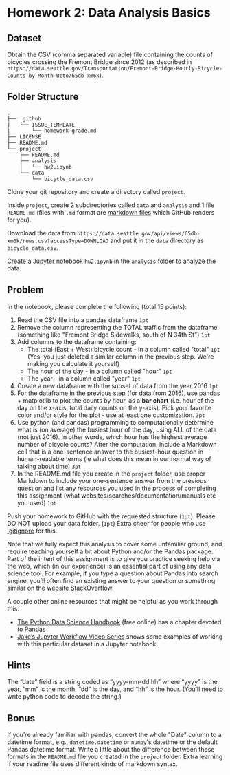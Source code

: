# Homework 2: Data Analysis Basics

## Dataset
Obtain the CSV (comma separated variable) file containing the counts of
bicycles crossing the Fremont Bridge since 2012 (as described in
`https://data.seattle.gov/Transportation/Fremont-Bridge-Hourly-Bicycle-Counts-by-Month-Octo/65db-xm6k`).

## Folder Structure
```
.
├── .github
|   └── ISSUE_TEMPLATE
|       └── homework-grade.md
├── LICENSE
├── README.md
└── project
    ├── README.md
    ├── analysis
    │   └── hw2.ipynb
    └── data
        └── bicycle_data.csv
```
Clone your git repository and create a directory called `project`. 

Inside `project`, create 2 subdirectories called `data` and `analysis` and 1 file `README.md` (files with `.md` format are [markdown files](https://www.markdownguide.org/cheat-sheet/) which GitHub renders for you). 

Download the data from
`https://data.seattle.gov/api/views/65db-xm6k/rows.csv?accessType=DOWNLOAD` and
put it in the `data` directory as `bicycle_data.csv`. 

Create a Jupyter notebook `hw2.ipynb` in the `analysis` folder to analyze the data.

## Problem
In the notebook, please complete the following (total 15 points):
1. Read the CSV file into a pandas dataframe `1pt`
1. Remove the column representing the TOTAL traffic from the dataframe (something like "Fremont Bridge Sidewalks, south of N 34th St") `1pt`
1. Add columns to the dataframe containing:
   * The total (East + West) bicycle count - in a column called "total" `1pt` (Yes, you just deleted a similar column in the previous step. We're making you calculate it yourself)
   * The hour of the day - in a column called "hour" `1pt`
   * The year - in a column called "year" `1pt`
1. Create a new dataframe with the subset of data from the year 2016 `1pt`
1. For the dataframe in the previous step (for data from 2016), use pandas + matplotlib to plot the counts by hour, as a **bar chart** (i.e. hour of the day on the x-axis, total daily counts on the y-axis). Pick your favorite color and/or style for the plot - use at least one customization. `3pt`
1. Use python (and pandas) programming to computationally determine what is (on average) the busiest hour of the day, using ALL of the data (not just 2016). In other words, which hour has the highest average number of bicycle counts? After the computation, include a Markdown cell that is a one-sentence answer to the busiest-hour question in human-readable terms (ie what does this mean in our normal way of talking about time) `3pt`
1. In the README.md file you create in the `project` folder, use proper Markdown to include your one-sentence answer from the previous question and list any resources you used in the process of completing this assignment (what websites/searches/documentation/manuals etc you used) `1pt`

Push your homework to GitHub with the requested structure (`1pt`). Please DO NOT upload your data folder. (`1pt`) Extra cheer for people who use [.gitignore](https://git-scm.com/docs/gitignore) for this.

Note that we fully expect this analysis to cover some unfamiliar ground, and
require teaching yourself a bit about Python and/or the Pandas package. Part of
the intent of this assignment is to give you practice seeking help via the web,
which (in our experience) is an essential part of using any data science
tool. For example, if you type a question about Pandas into search engine, you’ll
often find an existing answer to your question or something similar on the
website StackOverflow.

A couple other online resources that might be helpful as you work through this:

* [The Python Data Science Handbook](https://jakevdp.github.io/PythonDataScienceHandbook/) (free online) has a chapter devoted to Pandas
* [Jake’s Jupyter Workflow Video Series](http://jakevdp.github.io/blog/2017/03/03/reproducible-data-analysis-in-jupyter/) shows some examples of working with this particular dataset in a Jupyter notebook. 

## Hints
The “date” field is a string coded as “yyyy-mm-dd hh” where “yyyy” is the
year, “mm” is the month, “dd” is the day, and “hh” is the hour. (You’ll need to
write python code to decode the string.)

## Bonus
If you're already familiar with pandas, convert the whole "Date" column to a
datetime format, e.g., `datetime.datetime` or `numpy`'s datetime or the default
Pandas datetime format. Write a little about the difference between these
formats in the `README.md` file you created in the `project` folder. Extra learning if your readme file uses
different kinds of markdown syntax.

